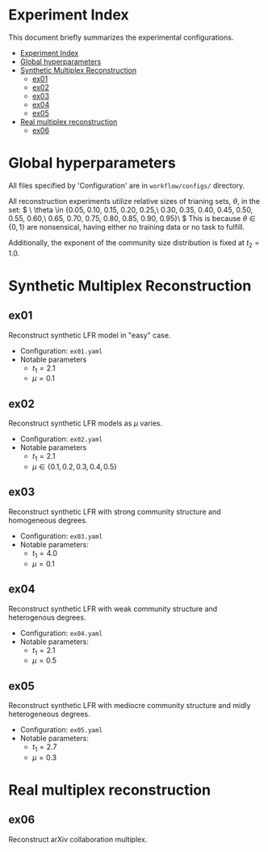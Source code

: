 # Experiment Index

This document briefly summarizes the experimental configurations.

- [Experiment Index](#experiment-index)
- [Global hyperparameters](#global-hyperparameters)
- [Synthetic Multiplex Reconstruction](#synthetic-multiplex-reconstruction)
  - [ex01](#ex01)
  - [ex02](#ex02)
  - [ex03](#ex03)
  - [ex04](#ex04)
  - [ex05](#ex05)
- [Real multiplex reconstruction](#real-multiplex-reconstruction)
  - [ex06](#ex06)

# Global hyperparameters

All files specified by 'Configuration' are in `workflow/configs/` directory.

All reconstruction experiments utilize relative sizes of trianing sets, $\theta$, in the set:
$
    \\
    \theta \in \{0.05, 0.10, 0.15, 0.20, 0.25,\\
    0.30, 0.35, 0.40, 0.45, 0.50, 0.55, 0.60,\\
    0.65, 0.70, 0.75, 0.80, 0.85, 0.90, 0.95\}\\
$
This is because $\theta \in \{0,1\}$ are nonsensical, having either no training data or no task to fulfill.

Additionally, the exponent of the community size distribution is fixed at $t_2 = 1.0$.

# Synthetic Multiplex Reconstruction
## ex01

Reconstruct synthetic LFR model in "easy" case.

- Configuration: `ex01.yaml`
- Notable parameters
  - $t_1 = 2.1$
  - $\mu = 0.1$

## ex02

Reconstruct synthetic LFR models as $\mu$ varies.

- Configuration: `ex02.yaml`
- Notable parameters
  - $t_1 = 2.1$
  - $\mu \in \{0.1, 0.2, 0.3, 0.4, 0.5\}$

## ex03

Reconstruct synthetic LFR with strong community structure and homogeneous degrees.

- Configuration: `ex03.yaml`
- Notable parameters:
  - $t_1 = 4.0$
  - $\mu = 0.1$

## ex04

Reconstruct synthetic LFR with weak community structure and heterogenous degrees.

- Configuration: `ex04.yaml`
- Notable parameters:
  - $t_1 = 2.1$
  - $\mu = 0.5$

## ex05

Reconstruct synthetic LFR with mediocre community structure and midly heterogeneous degrees.

- Configuration: `ex05.yaml`
- Notable parameters:
  - $t_1 = 2.7$
  - $\mu = 0.3$

<!-- ## ex06

Reconstruct synthetic LFR with imbalanced class sizes.

- Configuration: `ex06.yaml`
- Notable parameters:
  - $t_1 = 2.1$
  - $\mu = 0.1$
- Note that one layer has 1000 nodes and the other has 10,000. -->

# Real multiplex reconstruction
## ex06

Reconstruct arXiv collaboration multiplex.

